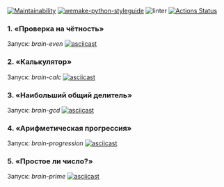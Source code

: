 [![Maintainability](https://api.codeclimate.com/v1/badges/a99a88d28ad37a79dbf6/maintainability)](https://codeclimate.com/github/mareedez/python-project-lvl1/maintainability)
[![wemake-python-styleguide](https://img.shields.io/badge/style-wemake-000000.svg)](https://github.com/wemake-services/wemake-python-styleguide) 
![linter](https://github.com/mareedez/python-project-lvl1/actions/workflows/wemake.yml/badge.svg)
[![Actions Status](https://github.com/mareedez/python-project-lvl1/workflows/hexlet-check/badge.svg)](https://github.com/mareedez/python-project-lvl1/actions/)
### 1. «Проверка на чётность»
Запуск: _brain-even_
[![asciicast](https://asciinema.org/a/ipXM1L14uuIuBNr0fVSc0FJ6R.svg)](https://asciinema.org/a/ipXM1L14uuIuBNr0fVSc0FJ6R)

### 2. «Калькулятор»
Запуск: _brain-calc_
[![asciicast](https://asciinema.org/a/XLiJyUr6JnMGC3d87b2UvrvXF.svg)](https://asciinema.org/a/XLiJyUr6JnMGC3d87b2UvrvXF)

### 3. «Наибольший общий делитель»
Запуск: _brain-gcd_
[![asciicast](https://asciinema.org/a/bK5OuzrpSQIMN9dCaazHam1td.svg)](https://asciinema.org/a/bK5OuzrpSQIMN9dCaazHam1td)

### 4. «Арифметическая прогрессия»
Запуск: _brain-progression_
[![asciicast](https://asciinema.org/a/Gvny8gXYmpnna5NWkIM1CKZ3x.svg)](https://asciinema.org/a/Gvny8gXYmpnna5NWkIM1CKZ3x)

### 5. «Простое ли число?»
Запуск: _brain-prime_
[![asciicast](https://asciinema.org/a/rAw37rg89I4pOcHHRtUGKCaOe.svg)](https://asciinema.org/a/rAw37rg89I4pOcHHRtUGKCaOe)